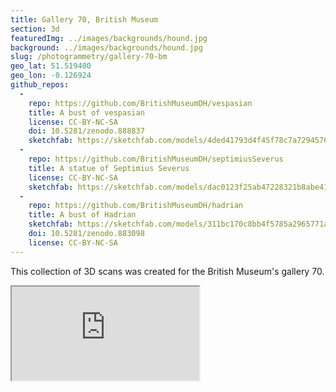 ```yaml
---
title: Gallery 70, British Museum
section: 3d
featuredImg: ../images/backgrounds/hound.jpg
background: ../images/backgrounds/hound.jpg
slug: /photogrammetry/gallery-70-bm
geo_lat: 51.519400
geo_lon: -0.126924
github_repos:
  -
    repo: https://github.com/BritishMuseumDH/vespasian
    title: A bust of vespasian
    license: CC-BY-NC-SA
    doi: 10.5281/zenodo.888837
    sketchfab: https://sketchfab.com/models/4ded41793d4f45f78c7a72945769cd54
  -
    repo: https://github.com/BritishMuseumDH/septimiusSeverus
    title: A statue of Septimius Severus
    license: CC-BY-NC-SA
    sketchfab: https://sketchfab.com/models/dac0123f25ab47228321b8abe4129ab1
  -
    repo: https://github.com/BritishMuseumDH/hadrian
    title: A bust of Hadrian
    sketchfab: https://sketchfab.com/models/311bc170c8bb4f5785a2965771a88264
    doi: 10.5281/zenodo.883098
    license: CC-BY-NC-SA
---
```


This collection of 3D scans was created for the British Museum's gallery 70.

<div class="ratio  ratio-16x9 mb-3">
  <iframe title="A 3D model"  src="https://sketchfab.com/playlists/embed?collection=84b330dde17549cf85a1480e0d54a6de"  allow="autoplay; fullscreen; vr" mozallowfullscreen="true" webkitallowfullscreen="true"></iframe>
</div>
